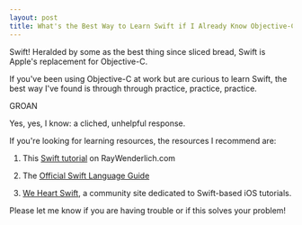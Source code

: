```yaml
---
layout: post
title: What's the Best Way to Learn Swift if I Already Know Objective-C?
---
```


Swift! Heralded by some as the best thing since sliced bread, Swift is Apple's replacement for Objective-C.

If you've been using Objective-C at work but are curious to learn Swift, the best way I've found is through through practice, practice, practice.

GROAN

Yes, yes, I know: a cliched, unhelpful response.

If you're looking for learning resources, the resources I recommend are:

1. This [Swift tutorial](https://www.raywenderlich.com/115253/swift-2-tutorial-a-quick-start) on RayWenderlich.com

2. The [Official Swift Language Guide](https://developer.apple.com/library/ios/documentation/Swift/Conceptual/Swift_Programming_Language/TheBasics.html)

3. [We Heart Swift](https://www.weheartswift.com/), a community site dedicated to Swift-based iOS tutorials.

Please let me know if you are having trouble or if this solves your problem!
